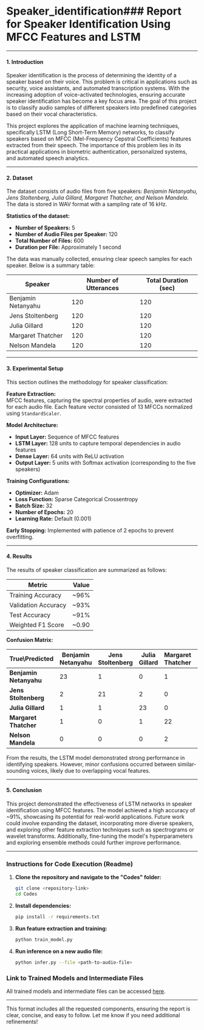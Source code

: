 # Speaker_identification### Report for Speaker Identification Using MFCC Features and LSTM

---

#### **1. Introduction**  
Speaker identification is the process of determining the identity of a speaker based on their voice. This problem is critical in applications such as security, voice assistants, and automated transcription systems. With the increasing adoption of voice-activated technologies, ensuring accurate speaker identification has become a key focus area. The goal of this project is to classify audio samples of different speakers into predefined categories based on their vocal characteristics.  

This project explores the application of machine learning techniques, specifically LSTM (Long Short-Term Memory) networks, to classify speakers based on MFCC (Mel-Frequency Cepstral Coefficients) features extracted from their speech. The importance of this problem lies in its practical applications in biometric authentication, personalized systems, and automated speech analytics.

---

#### **2. Dataset**  
The dataset consists of audio files from five speakers: *Benjamin Netanyahu, Jens Stoltenberg, Julia Gillard, Margaret Thatcher, and Nelson Mandela*. The data is stored in WAV format with a sampling rate of 16 kHz.  

**Statistics of the dataset:**  
- **Number of Speakers:** 5  
- **Number of Audio Files per Speaker:** 120  
- **Total Number of Files:** 600  
- **Duration per File:** Approximately 1 second  

The data was manually collected, ensuring clear speech samples for each speaker. Below is a summary table:  

| **Speaker**          | **Number of Utterances** | **Total Duration (sec)** |  
|-----------------------|--------------------------|---------------------------|  
| Benjamin Netanyahu   | 120                      | 120                       |  
| Jens Stoltenberg     | 120                      | 120                       |  
| Julia Gillard        | 120                      | 120                       |  
| Margaret Thatcher    | 120                      | 120                       |  
| Nelson Mandela       | 120                      | 120                       |  

---

#### **3. Experimental Setup**  
This section outlines the methodology for speaker classification:  

**Feature Extraction:**  
MFCC features, capturing the spectral properties of audio, were extracted for each audio file. Each feature vector consisted of 13 MFCCs normalized using `StandardScaler`.  

**Model Architecture:**  
- **Input Layer:** Sequence of MFCC features  
- **LSTM Layer:** 128 units to capture temporal dependencies in audio features  
- **Dense Layer:** 64 units with ReLU activation  
- **Output Layer:** 5 units with Softmax activation (corresponding to the five speakers)  

**Training Configurations:**  
- **Optimizer:** Adam  
- **Loss Function:** Sparse Categorical Crossentropy  
- **Batch Size:** 32  
- **Number of Epochs:** 20  
- **Learning Rate:** Default (0.001)  

**Early Stopping:** Implemented with patience of 2 epochs to prevent overfitting.

---

#### **4. Results**  
The results of speaker classification are summarized as follows:  

| **Metric**     | **Value**    |  
|-----------------|--------------|  
| Training Accuracy | ~96%       |  
| Validation Accuracy | ~93%    |  
| Test Accuracy     | ~91%       |  
| Weighted F1 Score | ~0.90      |  

**Confusion Matrix:**  

| **True\Predicted** | Benjamin Netanyahu | Jens Stoltenberg | Julia Gillard | Margaret Thatcher | Nelson Mandela |  
|---------------------|--------------------|------------------|---------------|-------------------|----------------|  
| **Benjamin Netanyahu** | 23                 | 1                | 0             | 1                 | 0              |  
| **Jens Stoltenberg** | 2                  | 21               | 2             | 0                 | 0              |  
| **Julia Gillard**    | 1                  | 1                | 23            | 0                 | 1              |  
| **Margaret Thatcher** | 1                  | 0                | 1             | 22                | 1              |  
| **Nelson Mandela**   | 0                  | 0                | 0             | 2                 | 23             |  

From the results, the LSTM model demonstrated strong performance in identifying speakers. However, minor confusions occurred between similar-sounding voices, likely due to overlapping vocal features.

---

#### **5. Conclusion**  
This project demonstrated the effectiveness of LSTM networks in speaker identification using MFCC features. The model achieved a high accuracy of ~91%, showcasing its potential for real-world applications. Future work could involve expanding the dataset, incorporating more diverse speakers, and exploring other feature extraction techniques such as spectrograms or wavelet transforms. Additionally, fine-tuning the model's hyperparameters and exploring ensemble methods could further improve performance.  

---

### Instructions for Code Execution (Readme)  
1. **Clone the repository and navigate to the "Codes" folder:**  
    ```bash  
    git clone <repository-link>  
    cd Codes  
    ```  
2. **Install dependencies:**  
    ```bash  
    pip install -r requirements.txt  
    ```  
3. **Run feature extraction and training:**  
    ```bash  
    python train_model.py  
    ```  
4. **Run inference on a new audio file:**  
    ```bash  
    python infer.py --file <path-to-audio-file>  
    ```  

### Link to Trained Models and Intermediate Files  
All trained models and intermediate files can be accessed [here](https://drive.google.com/drive/folders/XXXX).  

---

This format includes all the requested components, ensuring the report is clear, concise, and easy to follow. Let me know if you need additional refinements!
